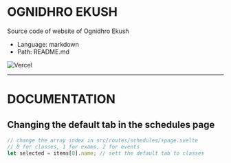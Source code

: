 
# OGNIDHRO EKUSH
Source code of website of Ognidhro Ekush

- Language: markdown
- Path: README.md

![Vercel](https://therealsujitk-vercel-badge.vercel.app/?app=ognidhro21&style=for-the-badge&logo=false)

---
# DOCUMENTATION 

## Changing the default tab in the schedules page

```javascript
// change the array index in src/routes/schedules/+page.svelte
// 0 for classes, 1 for exams, 2 for events
let selected = items[0].name; // sett the default tab to classes

```